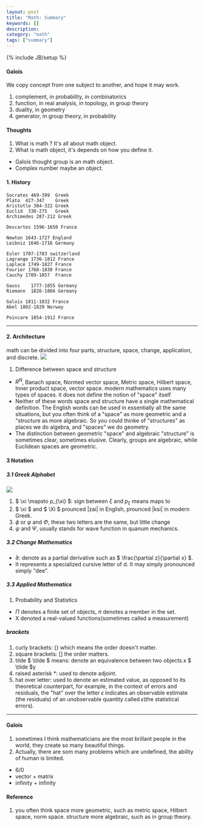 ```yaml
---
layout: post
title: "Math: Summary"
keywords: []
description: 
category: "math"
tags: ["summary"]
---
```

{% include JB/setup %}

#### Galois
We copy concept from one subject to another, and hope it may work.
1. complement, in probability, in combinatorics
2. function, in real analysis, in topology, in group theory
3. duality, in geometry 
4. generator, in group theory, in probability 


#### Thoughts
1. What is math ? It's all about math object. 
2. What is math object, it's depends on how you define it.
- Galois thought group is an math object.
- Complex number maybe an object.


#### 1. History

```
Socrates 469-399  Greek
Plato  427-347    Greek
Aristotle 384-322 Greek
Euclid  330-275   Greek 
Archimedes 287-212 Greek

Descartes 1596-1650 France

Newton 1643-1727 England
Leibniz 1646-1716 Germany

Euler 1707-1783 switzerland
Lagrange 1736-1812 France
Laplace 1749-1827 France
Fourier 1768-1830 France
Cauchy 1789-1857  France

Gauss    1777-1855 Germany
Riemann  1826-1866 Germany

Galois 1811-1832 France
Abel 1802-1829 Norway

Poincare 1854-1912 France
```

<hr />

#### 2. Architecture
math can be divided into four parts, structure, space, change, application, and
discrete.
<img src="{{IMAGE_PATH}}/math.png"  />


1. Difference between space and structure

- $R^N$, Banach space, Normed vector space, Metric space, Hilbert space,
   Inner product space, vector space. modern mathematics uses many types of
   spaces.  it does not define the notion of "space" itself
- Neither of these words space and structure have a single mathematical
   definition. The English words can be used in essentially all the same
   situations, but you often think of a "space" as more geometric and a
   "structure as more algebraic. So you could thinke of "structures" as places
   we do algebra, and "spaces" we do geometry. 
- The distinction between geometric "space" and algebraic "structure" is
   sometimes clear, sometimes elusive. Clearly, groups are algebraic, while
   Euclidean spaces are geometric.


#### 3 Notation

#####  3.1 Greek Alphabet

<img src="{{IMAGE_PATH}}/math-greek-alphabet.jpg"  />

1. $ \xi \mapsto p_{\xi} $: sign between $\xi$ and $p_{\xi}$ means maps to
2. $ \xi $ and $ \Xi $ prounced |zai| in English, prounced |ksi| in modern
   Greek.
3. $\phi$ or $\varphi$  and  $\Phi$, these two letters are the same, but little change
4. $\psi$ and $\Psi$, usually stands for wave function in quanum mechanics.


##### 3.2 Change Mathematics
- $\partial$: denote as a partial derivative such as $ \frac{\partial
  z}{\partial x} $.
- It represents a specialized cursive letter of d. It may simply pronounced
   simply "dee".


##### 3.3 Applied Mathematics

1. Probability and Statistics
- $\Pi$ denotes a finite set of objects, $\pi$ denotes a member in the set.
- X denoted a real-valued functions(sometimes called a measurement)


#####  brackets
1. curly brackets: {} which means the order doesn't matter.
2. square brackets: [] the order matters.
3. tilde $ \tilde $ means: denote an equivalence between two objects.x $ \tilde $y
4. raised asterisk $*$: used to denote adjoint.
5. hat over letter: used to denote an estimated value, as opposed to its
   theoretical counterpart, for example, in the context of errors and residuals,
   the "hat" over the letter $\epsilon$ indicates an observable estimate (the
   residuals) of an unobservable quantity called $\epsilon$(the statistical
   errors).

<hr />

#### Galois
1. sometimes I think mathematicians are the most brillant people in the world,
   they create so many beautiful things.
2. Actually, there are som many problems which are undefined, the ability of
   human is limited. 
- $6/0$
- vector + matrix
- infinity + infinity


#### Reference
1. you often think space more geometric, such as metric space, Hilbert space,
   norm space. structure more algebraic, such as in group theory. 
